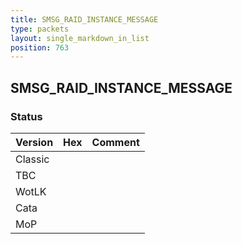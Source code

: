 ```yaml
---
title: SMSG_RAID_INSTANCE_MESSAGE
type: packets
layout: single_markdown_in_list
position: 763
---
```


## SMSG_RAID_INSTANCE_MESSAGE

### Status

Version    | Hex        | Comment
---------- | ---------- | ---------- 
Classic    |            |
TBC        |            |
WotLK      |            |
Cata       |            |
MoP        |            |